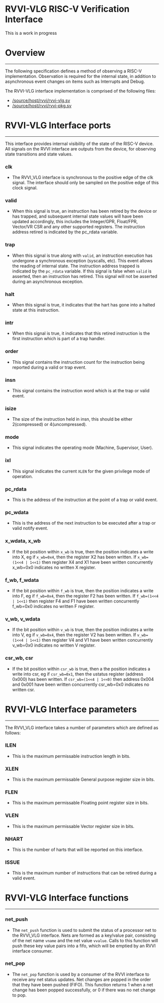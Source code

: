 # RVVI-VLG RISC-V Verification Interface

This is a work in progress


# Overview
----
The following specification defines a method of observing a RISC-V
implementation. Observation is required for the internal state, in addition to
asynchronous event changes on items such as Interrupts and Debug.

The RVVI-VLG interface implementation is comprised of the following files:
- [/source/host/rvvi/rvvi-vlg.sv](../source/host/rvvi/rvvi-vlg.sv)
- [/source/host/rvvi/rvvi-pkg.sv](../source/host/rvvi/rvvi-pkg.sv)


# RVVI-VLG Interface ports
----
This interface provides internal visibility of the state of the RISC-V device.
All signals on the RVVI interface are outputs from the device, for observing
state transitions and state values.

### clk
- The RVVI_VLG interface is synchronous to the positive edge of the clk signal.
  The interface should only be sampled on the positive edge of this clock
  signal.

### valid
- When this signal is true, an instruction has been retired by the device or has
  trapped, and subsequent internal state values will have been updated
  accordingly, this includes the Integer/GPR, Float/FPR, Vector/VR CSR and any
  other supported registers. The instruction address retired is indicated by the
  pc_rdata variable.

### trap
- When this signal is true along with `valid`, an instruction execution has
  undergone a synchronous exception (syscalls, etc). This event allows the
  reading of internal state. The instruction address trapped is indicated by the
  `pc_rdata` variable. If this signal is false when `valid` is asserted, then an
  instruction has retired. This signal will not be asserted during an
  asynchronous exception.

### halt
- When this signal is true, it indicates that the hart has gone into a halted
  state at this instruction.

### intr
- When this signal is true, it indicates that this retired instruction is the
  first instruction which is part of a trap handler.

### order
- This signal contains the instruction count for the instruction being reported
  during a valid or trap event.

### insn
- This signal contains the instruction word which is at the trap or valid event.

### isize
- The size of the instruction held in insn, this should be either 2(compressed)
  or 4(uncompressed).

### mode
- This signal indicates the operating mode (Machine, Supervisor, User).

### ixl
- This signal indicates the current `XLEN` for the given privilege mode of
  operation.

### pc_rdata
- This is the address of the instruction at the point of a trap or valid event.

### pc_wdata
- This is the address of the next instruction to be executed after a trap or
  valid notify event.

### x_wdata, x_wb
- If the bit position within `x_wb` is true, then the position indicates a write
  into X, eg if `x_wb=0x4`, then the register X2 has been written. If
  `x_wb=(1<<4 | 1<<1)` then register X4 and X1 have been written concurrently
  x_wb=0x0 indicates no written X register.

### f_wb, f_wdata
- If the bit position within `f_wb` is true, then the position indicates a write
  into F, eg if `f_wb=0x4`, then the register F2 has been written. If
  `f_wb=(1<<4 | 1<<1)` then register F4 and F1 have been written concurrently
  f_wb=0x0 indicates no written F register.

### v_wb, v_wdata
- If the bit position within `v_wb` is true, then the position indicates a write
  into V, eg if `v_wb=0x4`, then the register V2 has been written. If
  `v_wb=(1<<4 | 1<<1)` then register V4 and V1 have been written concurrently
  v_wb=0x0 indicates no written V register.

### csr_wb, csr
- If the bit position within `csr_wb` is true, then a the position indicates a
  write into csr, eg if `csr_wb=0x1`, then the ustatus register (address 0x000)
  has been written. If `csr_wb=(1<<4 | 1<<0)` then address 0x004 and 0x001 have
  been written concurrently csr_wb=0x0 indicates no written csr.


# RVVI-VLG Interface parameters
----

The RVVI_VLG interface takes a number of parameters which are defined as
follows:

### ILEN
- This is the maximum permissable instruction length in bits.

### XLEN
- This is the maximum permissable General purpose register size in bits.

### FLEN
- This is the maximum permissable Floating point register size in bits.

### VLEN
- This is the maximum permissable Vector register size in bits.

### NHART
- This is the number of harts that will be reported on this interface.

### ISSUE
- This is the maximum number of instructions that can be retired during a valid
  event.


# RVVI-VLG Interface functions
----

### net_push
- The `net_push` function is used to submit the status of a processor net to the
  RVVI_VLG interface. Nets are formed as a key/value pair, consisting of the
  net name `vname` and the net value `vvalue`.  Calls to this function will push
  these key value pairs into a fifo, which will be emptied by an RVVI interface
  consumer.

### net_pop
- The `net_pop` function is used by a consumer of the RVVI interface to receive
  any net status updates.  Net changes are popped in the order that they have
  been pushed (FIFO).  This function returns 1 when a net change has been popped
  successfully, or 0 if there was no net change to pop.

